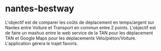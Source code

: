 nantes-bestway
==============

L'objectif est de comparer les coûts de déplacement en temps/argent sur Nantes entre Voiture et Transport en commun entre 2 points. L'objectif est de faire un mashuo entre le web service de la TAN pour les déplacement TAN et Google Maps pour les déplacements Vélo/piéton/Voiture. L'application gérera le trajet favoris.
